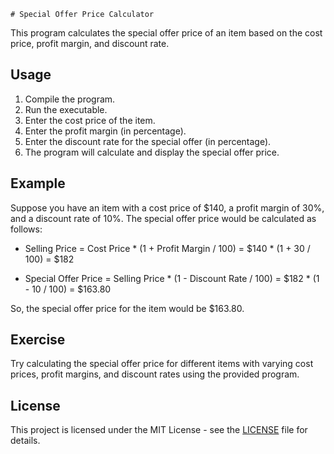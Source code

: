 	# Special Offer Price Calculator

This program calculates the special offer price of an item based on the cost price, profit margin, and discount rate.

## Usage

1. Compile the program.
2. Run the executable.
3. Enter the cost price of the item.
4. Enter the profit margin (in percentage).
5. Enter the discount rate for the special offer (in percentage).
6. The program will calculate and display the special offer price.

## Example

Suppose you have an item with a cost price of $140, a profit margin of 30%, and a discount rate of 10%. The special offer price would be calculated as follows:

- Selling Price = Cost Price * (1 + Profit Margin / 100)
                = $140 * (1 + 30 / 100)
                = $182

- Special Offer Price = Selling Price * (1 - Discount Rate / 100)
                      = $182 * (1 - 10 / 100)
                      = $163.80

So, the special offer price for the item would be $163.80.

## Exercise

Try calculating the special offer price for different items with varying cost prices, profit margins, and discount rates using the provided program.

## License

This project is licensed under the MIT License - see the [LICENSE](LICENSE) file for details.
